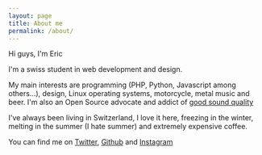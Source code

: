 ```yaml
---
layout: page
title: About me
permalink: /about/
---
```


Hi guys, I'm Eric

I'm a swiss student in web development and design.

My main interests are programming (PHP, Python, Javascript among others...), design, Linux operating systems, motorcycle, metal music and beer. I'm also an Open Source advocate and addict of [good sound quality](http://beatssuck.com/?page_id=17)
 
I've always been living in Switzerland, I love it here, freezing in the winter, melting in the summer (I hate summer) and extremely expensive coffee.

You can find me on [Twitter](https://twitter.com/dupertuiseric), [Github](https://github.com/EricDupertuis) and [Instagram](https://instagram.com/ericdupertuis/)